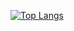 [![Top Langs](https://github-readme-stats.vercel.app/api/top-langs/?username=masshun&langs_count=8&hide=html&theme=tokyonight)](https://github.com/anuraghazra/github-readme-stats)
